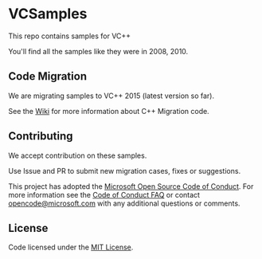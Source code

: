 # VCSamples
This repo contains samples for VC++

You'll find all the samples like they were in 2008, 2010.


## Code Migration
We are migrating samples to VC++ 2015 (latest version so far).

See the [Wiki](https://github.com/Microsoft/VCSamples/wiki) for more information about C++ Migration code.  

## Contributing
We accept contribution on these samples.

Use Issue and PR to submit new migration cases, fixes or suggestions.

This project has adopted the [Microsoft Open Source Code of Conduct](https://opensource.microsoft.com/codeofconduct/). For more information see the [Code of Conduct FAQ](https://opensource.microsoft.com/codeofconduct/faq/) or contact [opencode@microsoft.com](mailto:opencode@microsoft.com) with any additional questions or comments.


## License

Code licensed under the [MIT License](LICENSE.txt).


